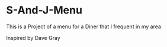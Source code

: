 # S-And-J-Menu

This is a Project of a menu for a Diner that I frequent in my area

Inspired by Dave Gray

